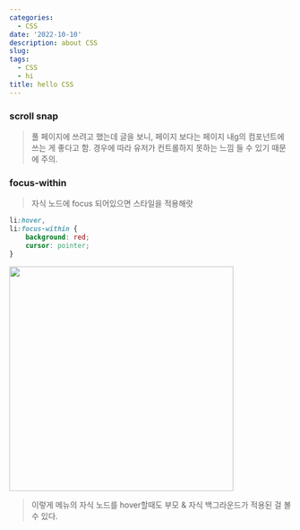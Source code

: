 ```yaml
---
categories:
  - CSS
date: '2022-10-10'
description: about CSS
slug:
tags:
  - CSS
  - hi
title: hello CSS
---
```


### scroll snap

> 풀 페이지에 쓰려고 했는데 글을 보니, 페이지 보다는 페이지 내g의 컴포넌트에 쓰는 게 좋다고 함. 경우에 따라 유저가 컨트롤하지 못하는 느낌 들 수 있기 때문에 주의.

### focus-within

> 자식 노드에 focus 되어있으면 스타일을 적용해랏

```css
li:hover,
li:focus-within {
	background: red;
	cursor: pointer;
}
```

<img src="../_images/focus-within.png" width="400">

> 이렇게 메뉴의 자식 노드를 hover할때도 부모 & 자식 백그라운드가 적용된 걸 볼 수 있다.
